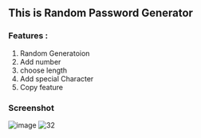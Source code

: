 ## This is Random Password Generator

### Features  : 
1. Random Generatoion
2. Add number
3. choose length
4. Add special Character
5. Copy feature

### Screenshot 
![image](https://github.com/user-attachments/assets/bde191ff-eacf-4bdc-932b-bc4890622966)
![32](https://github.com/user-attachments/assets/b1ae3fcc-ae93-4861-a187-0978e3623f17)

